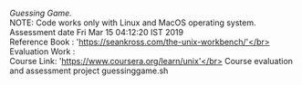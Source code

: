 *Guessing Game.*</br>
NOTE: Code works only with Linux and MacOS operating system.</br>
Assessment date Fri Mar 15 04:12:20 IST 2019</br>
Reference Book : 'https://seankross.com/the-unix-workbench/'</br>
Evaluation Work :</br>
Course Link: 'https://www.coursera.org/learn/unix'</br>
Course evaluation and assessment project guessinggame.sh
